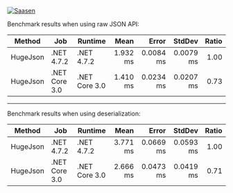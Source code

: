 [![Saasen](https://circleci.com/gh/saasen/dotnet-portable-text.svg?style=svg)](https://circleci.com/gh/saasen/dotnet-portable-text)

Benchmark results when using raw JSON API:

|   Method |           Job |       Runtime |     Mean |     Error |    StdDev | Ratio |
|--------- |-------------- |-------------- |---------:|----------:|----------:|------:|
| HugeJson |    .NET 4.7.2 |    .NET 4.7.2 | 1.932 ms | 0.0084 ms | 0.0079 ms |  1.00 |
| HugeJson | .NET Core 3.0 | .NET Core 3.0 | 1.410 ms | 0.0234 ms | 0.0207 ms |  0.73 |

---

Benchmark results when using deserialization:

|   Method |           Job |       Runtime |     Mean |     Error |    StdDev | Ratio |
|--------- |-------------- |-------------- |---------:|----------:|----------:|------:|
| HugeJson |    .NET 4.7.2 |    .NET 4.7.2 | 3.771 ms | 0.0669 ms | 0.0593 ms |  1.00 |
| HugeJson | .NET Core 3.0 | .NET Core 3.0 | 2.666 ms | 0.0473 ms | 0.0419 ms |  0.71 |

